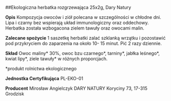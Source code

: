 ##Ekologiczna herbatka rozgrzewająca 25x2g, Dary Natury

**Opis** Kompozycja owoców i ziół polecana w szczególności w chłodne dni. Lipa i czarny bez wspierają układ immunologiczny oraz oddechowy. Herbatka została wzbogacona zielem tawuły oraz owocami malin.

**Zalecane spożycie** 1 saszetkę herbatki zalać szklanką wrzątku i pozostawić pod przykryciem do zaparzenia na około 10- 15 minut. Pić 2 razy dziennie.

**Skład** Owoc maliny\* 30%, owoc bzu czarnego\*, tarniny\*, jabłka leśnego\*, kwiat lipy\*, ziele tawuły\* w różnych proporcjach.  

\*produkt rolnictwa ekologicznego

**Jednostka Certyfikująca** PL-EKO-01

**Producent** Mirosław Angielczyk DARY NATURY
Koryciny 73, 17-315 Grodzisk
